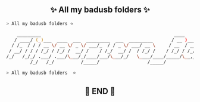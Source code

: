 <h2 align="center"> ✨ All my badusb folders ✨ </h2>

```zsh
> All my badusb folders ⭐
```
```zsh
    _________                                                  ____            ____  _______ ____ 
   / ____/ (_)___  ____  ___  _________  ___  _________       / __ )____ _____/ / / / / ___// __ )
  / /_  / / / __ \/ __ \/ _ \/ ___/_  / / _ \/ ___/ __ \     / __  / __ `/ __  / / / /\__ \/ __  |
 / __/ / / / /_/ / /_/ /  __/ /    / /_/  __/ /  / /_/ /    / /_/ / /_/ / /_/ / /_/ /___/ / /_/ / 
/_/   /_/_/ .___/ .___/\___/_/____/___/\___/_/   \____/____/_____/\__,_/\__,_/\____//____/_____/  
         /_/   /_/          /_____/                  /_____/                                      

```

```zsh
> All my badusb folders  ⭐
```


<h2 align="center"> 🧡 END 🧡 </h2>
